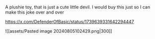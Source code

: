 A plushie toy, that is just a cute little devil. I would buy this just so I can make this joke over and over

https://x.com/DefenderOfBasic/status/1739639331642294447

![[assets/Pasted image 20240805102429.png|300]]